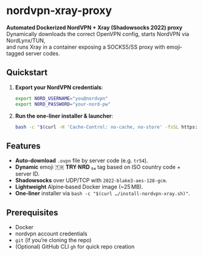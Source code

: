 # nordvpn-xray-proxy

**Automated Dockerized NordVPN + Xray (Shadowsocks 2022) proxy**  
Dynamically downloads the correct OpenVPN config, starts NordVPN via NordLynx/TUN,  
and runs Xray in a container exposing a SOCKS5/SS proxy with emoji‐tagged server codes.

## Quickstart

1. **Export your NordVPN credentials**:

    ```bash
    export NORD_USERNAME="you@nordvpn"
    export NORD_PASSWORD="your-nord-pw"
    ```

2. **Run the one-liner installer & launcher**:

    ```bash
    bash -c "$(curl -H 'Cache-Control: no-cache, no-store' -fsSL https://raw.githubusercontent.com/Slinesx/NordVPN-Xray/main/install-nordvpn-xray.sh)"
    ```

## Features

- **Auto‑download** `.ovpn` file by server code (e.g. `tr54`).  
- **Dynamic** emoji 🇹🇷 𝐓𝐑𝐘·𝐍𝐑𝐃 ₅₄ tag based on ISO country code + server ID.  
- **Shadowsocks** over UDP/TCP with `2022-blake3-aes-128-gcm`.  
- **Lightweight** Alpine‐based Docker image (~25 MB).  
- **One‑liner** installer via `bash -c "$(curl …/install-nordvpn-xray.sh)"`.

## Prerequisites

- Docker  
- nordvpn account credentials  
- `git` (if you’re cloning the repo)  
- (Optional) GitHub CLI `gh` for quick repo creation
